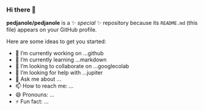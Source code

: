 ### Hi there 👋


**pedjanole/pedjanole** is a ✨ _special_ ✨ repository because its `README.md` (this file) appears on your GitHub profile.

Here are some ideas to get you started:

- 🔭 I’m currently working on ...github
- 🌱 I’m currently learning ...markdown
- 👯 I’m looking to collaborate on ...googlecolab
- 🤔 I’m looking for help with ...jupiter
- 💬 Ask me about ...
- 📫 How to reach me: ...
- 😄 Pronouns: ...
- ⚡ Fun fact: ...

